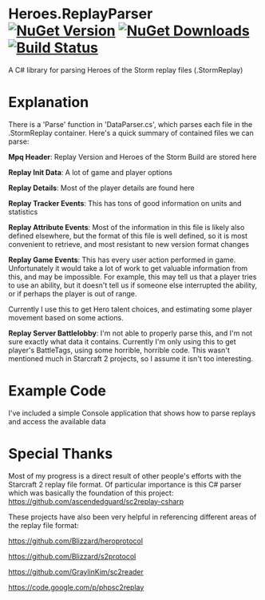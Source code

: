 # Heroes.ReplayParser [![NuGet Version](https://img.shields.io/nuget/v/Heroes.ReplayParser.svg)](https://www.nuget.org/packages/Heroes.ReplayParser/) [![NuGet Downloads](https://img.shields.io/nuget/dt/Heroes.ReplayParser.svg)](https://www.nuget.org/packages/Heroes.ReplayParser/) [![Build Status](https://github.com/barrett777/Heroes.ReplayParser/workflows/Build/badge.svg)]()
A C# library for parsing Heroes of the Storm replay files (.StormReplay)

Explanation
================

There is a 'Parse' function in 'DataParser.cs', which parses each file in the .StormReplay container.  Here's a quick summary of contained files we can parse:

**Mpq Header**: Replay Version and Heroes of the Storm Build are stored here

**Replay Init Data**: A lot of game and player options

**Replay Details**: Most of the player details are found here

**Replay Tracker Events**: This has tons of good information on units and statistics

**Replay Attribute Events**: Most of the information in this file is likely also defined elsewhere, but the format of this file is well defined, so it is most convenient to retrieve, and most resistant to new version format changes

**Replay Game Events**: This has every user action performed in game.  Unfortunately it would take a lot of work to get valuable information from this, and may be impossible.  For example, this may tell us that a player tries to use an ability, but it doesn't tell us if someone else interrupted the ability, or if perhaps the player is out of range.

Currently I use this to get Hero talent choices, and estimating some player movement based on some actions.

**Replay Server Battlelobby**: I'm not able to properly parse this, and I'm not sure exactly what data it contains.  Currently I'm only using this to get player's BattleTags, using some horrible, horrible code.  This wasn't mentioned much in Starcraft 2 projects, so I assume it isn't too interesting.

Example Code
================

I've included a simple Console application that shows how to parse replays and access the available data

Special Thanks
================

Most of my progress is a direct result of other people's efforts with the Starcraft 2 replay file format.  Of particular importance is this C# parser which was basically the foundation of this project: https://github.com/ascendedguard/sc2replay-csharp

These projects have also been very helpful in referencing different areas of the replay file format:

https://github.com/Blizzard/heroprotocol

https://github.com/Blizzard/s2protocol

https://github.com/GraylinKim/sc2reader

https://code.google.com/p/phpsc2replay
